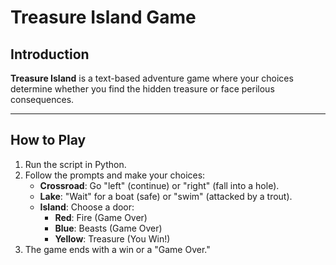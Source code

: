 # Treasure Island Game

## Introduction
**Treasure Island** is a text-based adventure game where your choices determine whether you find the hidden treasure or face perilous consequences.

---

## How to Play
1. Run the script in Python.
2. Follow the prompts and make your choices:
   - **Crossroad**: Go "left" (continue) or "right" (fall into a hole).
   - **Lake**: "Wait" for a boat (safe) or "swim" (attacked by a trout).
   - **Island**: Choose a door:
     - **Red**: Fire (Game Over)
     - **Blue**: Beasts (Game Over)
     - **Yellow**: Treasure (You Win!)
3. The game ends with a win or a "Game Over."
